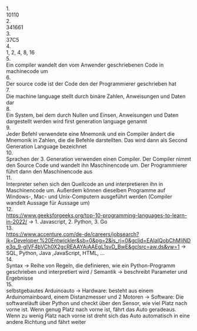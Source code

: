 1.<br>
10110<br>
2.<br>
341661<br>
3.<br>
37C5<br>
4.<br>
1, 2, 4, 8, 16<br>
5.<br>
Ein compiler wandelt den vom Anwender geschriebenen Code in machinecode um<br>
6.<br>
Der source code ist der Code den der Programmierer geschrieben hat<br>
7.<br>
Die machine language stellt durch binäre Zahlen, Anweisungen und Daten dar<br>
8.<br>
Ein System, bei dem durch Nullen und Einsen, Anweisungen und Daten dargestellt werden wird first generation language genannt<br>
9.<br>
Jeder Befehl verwendete eine Mnemonik und ein Compiler ändert die Mnemonik in Zahlen, die die Befehle darstellten. Das wird dann als Second Generation Language bezeichnet<br>
10.<br>
Sprachen der 3. Generation verwenden einen Compiler. Der Compiler nimmt den Source Code und wandelt ihn Maschinencode um. Der Programmierer führt dann den Maschinencode aus<br>
11.<br>
Interpreter sehen sich den Quellcode an und interpretieren ihn in Maschinencode um. Außerdem können dieselben Programme auf Windows-, Mac- und Unix-Computern ausgeführt werden (Compiler wandelt Aussage für Aussage um)<br>
12.<br>
https://www.geeksforgeeks.org/top-10-programming-languages-to-learn-in-2022/ -> 1. Javascript, 2. Python, 3. Go<br>
13.<br>
https://www.accenture.com/de-de/careers/jobsearch?jk=Developer,%20Entwickler&sb=0&pg=2&is_rj=0&gclid=EAIaIQobChMIiNDe3q_9-gIVF4bVCh0X2gcREAAYAiAAEgL1svD_BwE&gclsrc=aw.ds&vw=1 -> SQL, Python, Java ,JavaScript, HTML, ...<br>
14.<br>
Syntax -> Reihe von Regeln, die definieren, wie ein Python-Programm geschrieben und interpretiert wird / Semantik -> beschreibt Parameter und Ergebnisse<br>
15.<br>
selbstgebautes Arduinoauto -> Hardware: besteht aus einem Arduinomainboard, einem Distanzmesser und 2 Motoren -> Software: Die softwareläuft über Python und checkt über den Sensor, wie viel Platz nach vorne ist. Wenn genug Platz nach vorne ist, fährt das Auto geradeaus. Wenn zu wenig Platz nach vorne ist dreht sich das Auto automatisch in eine andere Richtung und fährt weiter